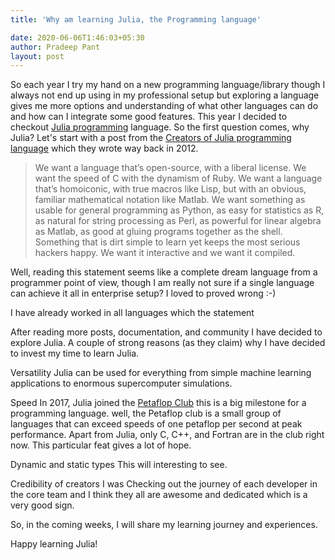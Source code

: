 ```yaml
---
title: 'Why am learning Julia, the Programming language'

date: 2020-06-06T1:46:03+05:30
author: Pradeep Pant
layout: post
---
```

So each year I try my hand on a new programming language/library though I always not end up using in my professional setup but exploring a language gives me more options and understanding of what other languages can do and how can I integrate some good features. 
This year I decided to checkout [Julia programming](https://julialang.org/) language.
So the first question comes, why Julia?
Let's start with a post from the [Creators of Julia programming language](https://julialang.org/blog/2012/02/why-we-created-julia/) which they wrote way back in 2012.

> We want a language that’s open-source, with a liberal license. We want the speed of C with the dynamism of Ruby. We want a language that’s homoiconic, with true macros like Lisp, but with an obvious, familiar mathematical notation like Matlab. We want something as usable for general programming as Python, as easy for statistics as R, as natural for string processing as Perl, as powerful for linear algebra as Matlab, as good at gluing programs together as the shell. Something that is dirt simple to learn yet keeps the most serious hackers happy. We want it interactive and we want it compiled.

Well, reading this statement seems like a complete dream language from a programmer point of view, though I am really not sure if a single language can achieve it all in enterprise setup? I loved to proved wrong :-)

I have already worked in all languages which the statement 
 
After reading more posts, documentation, and community I have decided to explore Julia.
A couple of strong reasons (as they claim) why I have decided to invest my time to learn Julia.

Versatility
Julia can be used for everything from simple machine learning applications to enormous supercomputer simulations.

Speed
In 2017, Julia joined the [Petaflop Club](https://www.hpcwire.com/off-the-wire/julia-joins-petaflop-club/) this is a big milestone for a programming language. well, the Petaflop club is a small group of languages that can exceed speeds of one petaflop per second at peak performance. Apart from Julia, only C, C++, and Fortran are in the club right now.
This particular feat gives a lot of hope.

Dynamic and static types
This will interesting to see. 

Credibility of creators
I was Checking out the journey of each developer in the core team and I think they all are awesome and dedicated which is a very good sign. 

So, in the coming weeks, I will share my learning journey and experiences. 

Happy learning Julia!